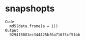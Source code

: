 # snapshopts

    Code
      md5(data.frame(a = 1))
    Output
      029415081ec344425bf6a716f5cf51bb

